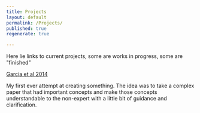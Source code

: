 ```yaml
---
title: Projects
layout: default
permalink: /Projects/
published: true
regenerate: true

---
```

Here lie links to current projects, some are works in progress, some are "finished"

[Garcia et al 2014](a-study-guide.md)

My first ever attempt at creating something. The idea was to take a complex paper that had important concepts and make those concepts understandable to the non-expert with a little bit of guidance and clarification.
